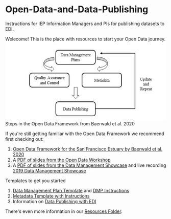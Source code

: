 # Open-Data-and-Data-Publishing
Instructions for IEP Information Managers and PIs for publishing datasets to EDI.

Welecome! This is the place with resources to start your Open Data journey. 
<img src="https://github.com/InteragencyEcologicalProgram/Open-Data-and-Data-Publishing/blob/master/Resources/Baerwald%20et%20al.%202020.fig1.jpg" width="1000">
Steps in the Open Data Framework from Baerwald et al. 2020

If you're still getting familiar with the Open Data Framework we recommend first checking out:
1. [Open Data Framework for the San Francisco Estuary by Baerwald et al. 2020](https://doi.org/10.15447/sfews.2020v18iss2art1)
1. A [PDF of slides from the Open Data Workshop](https://github.com/InteragencyEcologicalProgram/Open-Data-and-Data-Publishing/blob/master/Resources/OpenScienceWorkshop_IEP_2019.pdf)
1. A [PDF of slides from the Data Management Showcase](https://github.com/InteragencyEcologicalProgram/Open-Data-and-Data-Publishing/blob/master/Resources/Data%20Management%20Showcase%20Slides.pdf) and live recording [2019 Data Management Showcase](https://www.youtube.com/watch?v=rgGFogjhePc)

Templates to get you started
1. [Data Management Plan Template](https://github.com/InteragencyEcologicalProgram/Open-Data-and-Data-Publishing/blob/master/Resources/2019%20DMP%20Template%20v2.pdf) and [DMP Instructions](https://github.com/InteragencyEcologicalProgram/Open-Data-Workshop/blob/master/resources/DMP%20Template%20Instructions%20Public.docx)
1. [Metadata Template with Instructions](https://github.com/InteragencyEcologicalProgram/Open-Data-and-Data-Publishing/blob/master/Resources/IEP%20EDI%20Metadata%20Template%202020.docx)
1. Information on [Data Publishing with EDI](https://github.com/InteragencyEcologicalProgram/IEP-to-EDI-Publishing)


There's even more information in our [Resources Folder](https://github.com/InteragencyEcologicalProgram/Open-Data-and-Data-Publishing/tree/master/Resources).

